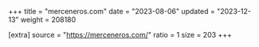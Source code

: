 +++
title = "merceneros.com"
date = "2023-08-06"
updated = "2023-12-13"
weight = 208180

[extra]
source = "https://merceneros.com/"
ratio = 1
size = 203
+++
